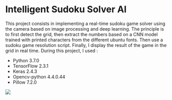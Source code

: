 # Intelligent Sudoku Solver AI

This project consists in implementing a real-time sudoku game solver using the camera based on image processing and deep learning. The principle is to first detect the grid, then extract the numbers based on a CNN model trained with printed characters from the different ubuntu fonts. Then use a sudoku game resolution script. Finally, I display the result of the game in the grid in real time.
During this project, I used :

- Python 3.7.0
- TensorFlow 2.3.1
- Keras 2.4.3
- Opencv-python 4.4.0.44
- Pillow 7.2.0


![](Test.gif)
